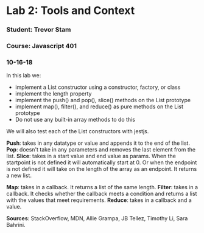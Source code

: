 # Lab 2: Tools and Context

### Student: Trevor Stam
### Course: Javascript 401
### 10-16-18

In this lab we:

- implement a List constructor using a constructor, factory, or class
- implement the length property
- implement the push() and pop(), slice() methods on the List prototype
- implement map(), filter(), and reduce() as pure methods on the List prototype
- Do not use any built-in array methods to do this

We will also test each of the List constructors with jestjs.

**Push**: takes in any datatype or value and appends it to the end of the list.
**Pop**: doesn't take in any parameters and removes the last element from the list.
**Slice**: takes in a start value and end value as params. When the startpoint is not defined it will automatically start at 0. 
Or when the endpoint is not defined it will take on the length of the array as an endpoint. It returns a new list.

**Map**: takes in a callback. It returns a list of the same length.
**Filter**: takes in a callback. It checks whether the callback meets a condition and returns a list with the values that meet requirements.
**Reduce**: takes in a callback and a value.

**Sources**: StackOverflow, MDN, Allie Grampa, JB Tellez, Timothy Li, Sara Bahrini.
